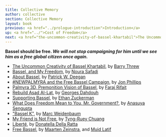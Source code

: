 ```yaml
---
title: Collective Memory
author: collective
section: Collective Memory
layout: book
previous: <a href="../prologue-introduction">Introduction</a>
up: <a href="../">Cost of Freedom</a>
next: <a href="the-uncommon-creativity-of-bassel-khartabil">The Uncommon Creativity of Bassel Khartabil</a>
---
```


__Bassel should be free. *We will not stop campaigning for him until we see him as a free global citizen once again.*__

- [The Uncommon Creativity of Bassel Khartabil][0], by [Barry Threw][1]
- [Bassel, and My Freedom][2], by [Noura Safadi][3]
- [About Bassel][4], by [Patrick W. Deegan][5]
- [#NEWPALMYRA and the Free Bassel Campaign][6], by [Jon Phillips][7]
- [Palmyra 3D, Premonition Vision of Bassel][8], by [Faraj Rifait][9]
- [Rebuild Asad Al-Lat][10], by [Georges Dahdouh][11]
- [Supporting Bassel][12], by [Ethan Zuckerman][13]
- [What Does Freedom Mean to You, Mr. Government?][14], by [Anasuya Sengupta][15]
- ["Bassel K"][16], by [Marc Weidenbaum][17]
- [My Friend is Not Free][18], by [Tyng-Ruey Chuang][19]
- [Liberté][20], by [Donatella Della Ratta][21]
- [Free Bassel][22], by [Maarten Zeinstra][23], and [Muid Latif][25]

[0]: the-uncommon-creativity-of-bassel-khartabil
[1]: ../authors/barry-threw

[2]: bassel-and-my-freedom
[3]: ../authors/noura-safadi

[4]: about-bassel
[5]: ../authors/patrick-w-deegan

[6]: newpalmyra-and-the-free-bassel-campaign
[7]: ../authors/jon-phillips

[8]: palmyra-3d-premonition-vision-of-bassel
[9]: ../authors/faraj-rifait

[10]: rebuild-asad-al-lat
[11]: ../authors/georges-dahdouh

[12]: supporting-bassel
[13]: ../authors/ethan-zuckerman

[14]: what-does-freedom-mean-to-you-mr-government
[15]: ../authors/anasuya-sengupta

[16]: bassel-k
[17]: ../authors/marc-weidenbaum

[18]: my-friend-is-not-free
[19]: ../authors/tyng-ruey-chuang

[20]: liberte
[21]: ../authors/donatella-della-ratta

[22]: free-bassel
[23]: ../authors/maarten-zeinstra
[25]: ../authors/muid-latif
